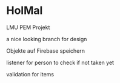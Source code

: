 # HolMal
LMU PEM Projekt

a nice looking branch for design

Objekte auf Firebase speichern

listener for person to check if not taken yet

validation for items
